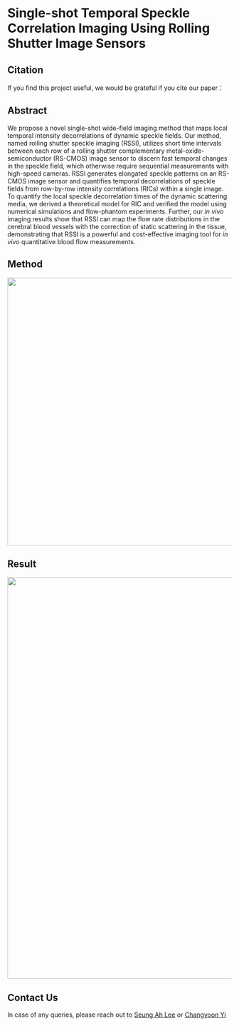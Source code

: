 # Single-shot Temporal Speckle Correlation Imaging Using Rolling Shutter Image Sensors

## Citation

If you find this project useful, we would be grateful if you cite our paper：


## Abstract
We propose a novel single-shot wide-field imaging method that maps local temporal intensity decorrelations of dynamic speckle fields. Our method, named rolling shutter speckle imaging (RSSI), utilizes short time intervals between each row of a rolling shutter complementary metal-oxide-semiconductor (RS-CMOS) image sensor to discern fast temporal changes in the speckle field, which otherwise require sequential measurements with high-speed cameras. RSSI generates elongated speckle patterns on an RS-CMOS image sensor and quantifies temporal decorrelations of speckle fields from row-by-row intensity correlations (RICs) within a single image. To quantify the local speckle decorrelation times of the dynamic scattering media, we derived a theoretical model for RIC and verified the model using numerical simulations and flow-phantom experiments. Further, our *in vivo* imaging results show that RSSI can map the flow rate distributions in the cerebral blood vessels with the correction of static scattering in the tissue, demonstrating that RSSI is a powerful and cost-effective imaging tool for *in vivo* quantitative blood flow measurements.

## Method
<p align="center">
  <img src="https://user-images.githubusercontent.com/20560535/196190238-aa86a521-fcdf-410f-a659-a80ac44b6ccd.png" data-canonical-src="https://user-images.githubusercontent.com/20560535/196190238-aa86a521-fcdf-410f-a659-a80ac44b6ccd.png" width="900" height="600" />
</p>

## Result
<p align="center">
  <img src="https://user-images.githubusercontent.com/20560535/196192112-9b1a6840-d857-4f35-af88-678191e2da33.png" data-canonical-src="https://user-images.githubusercontent.com/20560535/196192112-9b1a6840-d857-4f35-af88-678191e2da33.png" width="900" height="900" />
</p>

## Contact Us
In case of any queries, please reach out to [Seung Ah Lee]( seungahlee@yonsei.ac.kr "E-mail") or [Changyoon Yi]( navigator@yonsei.ac.kr "E-mail") 
